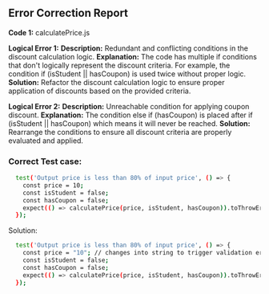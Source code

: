 ## Error Correction Report

**Code 1:** calculatePrice.js

**Logical Error 1:**
**Description:** Redundant and conflicting conditions in the discount calculation logic.
**Explanation:** The code has multiple if conditions that don't logically represent the discount criteria. For example, the condition if (isStudent || hasCoupon) is used twice without proper logic.
**Solution:** Refactor the discount calculation logic to ensure proper application of discounts based on the provided criteria.

**Logical Error 2:**
**Description:** Unreachable condition for applying coupon discount.
**Explanation:** The condition else if (hasCoupon) is placed after if (isStudent || hasCoupon) which means it will never be reached.
**Solution:** Rearrange the conditions to ensure all discount criteria are properly evaluated and applied.

### Correct Test case:

```bash
  test('Output price is less than 80% of input price', () => {
    const price = 10;
    const isStudent = false;
    const hasCoupon = false;
    expect(() => calculatePrice(price, isStudent, hasCoupon)).toThrowError("Invalid price: Price must be a positive number.");
  });
```

Solution:

```bash
  test('Output price is less than 80% of input price', () => {
    const price = "10"; // changes into string to trigger validation error.
    const isStudent = false;
    const hasCoupon = false;
    expect(() => calculatePrice(price, isStudent, hasCoupon)).toThrowError("Invalid price: Price must be a positive number.");
  });


```
